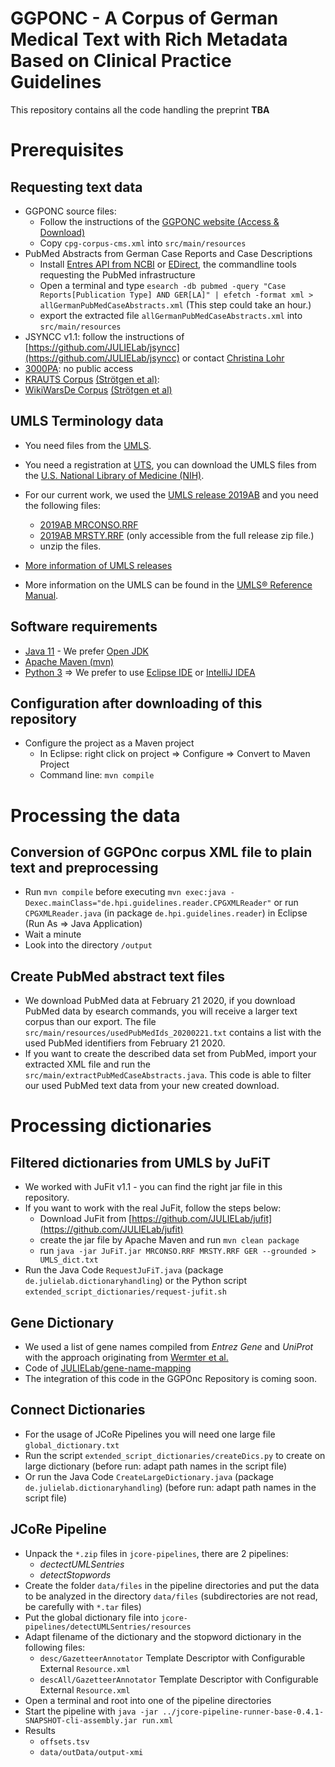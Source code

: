 GGPONC - A Corpus of German Medical Text with Rich Metadata Based on Clinical Practice Guidelines
=================================================================================================

This repository contains all the code handling the preprint **TBA**

# Prerequisites

## Requesting text data

* GGPONC source files:
    * Follow the instructions of the [GGPONC website (Access & Download)](https://www.leitlinienprogramm-onkologie.de/projekte/ggponc-english/)
    * Copy `cpg-corpus-cms.xml` into `src/main/resources`
* PubMed Abstracts from German Case Reports and Case Descriptions
    * Install [Entres API from NCBI](https://www.ncbi.nlm.nih.gov/books/NBK179288/) or [EDirect](https://dataguide.nlm.nih.gov/edirect/install.html), the commandline tools requesting the PubMed infrastructure
    * Open a terminal and type `esearch -db pubmed -query "Case Reports[Publication Type] AND GER[LA]" | efetch -format xml > allGermanPubMedCaseAbstracts.xml` (This step could take an hour.)
    * export the extracted file `allGermanPubMedCaseAbstracts.xml` into `src/main/resources`
* JSYNCC v1.1: follow the instructions of [https://github.com/JULIELab/jsyncc](https://github.com/JULIELab/jsyncc) or contact [Christina Lohr](https://github.com/chlor)
* [3000PA](http://ebooks.iospress.nl/volumearticle/48747): no public access
* [KRAUTS Corpus](https://sites.google.com/site/ittimeml/documents) [(Strötgen et al)](https://www.aclweb.org/anthology/L18-1085/): 
* [WikiWarsDe Corpus](https://heidata.uni-heidelberg.de/dataset.xhtml?persistentId=doi:10.11588/data/10026) [(Strötgen et al)](http://citeseerx.ist.psu.edu/viewdoc/download?doi=10.1.1.384.6136&rep=rep1&type=pdf#page=135)

## UMLS Terminology data

* You need files from the [UMLS](https://www.nlm.nih.gov/research/umls/licensedcontent/umlsknowledgesources.html).
* You need a registration at [UTS](https:/uts.nlm.nih.gov), you can download the UMLS files from the [U.S. National Library of Medicine (NIH)](https://www.nlm.nih.gov/research/umls/). 
* For our current work, we used the [UMLS release 2019AB](https://www.nlm.nih.gov/research/umls/licensedcontent/umlsarchives04.html#2019AB) and you need the following files:
    * [2019AB MRCONSO.RRF](https://download.nlm.nih.gov/umls/kss/2019AB/umls-2019AB-mrconso.zip)
    * [2019AB MRSTY.RRF](https://download.nlm.nih.gov/umls/kss/2019AB/umls-2019AB-full.zip) (only accessible from the full release zip file.)
    * unzip the files.

* [More information of UMLS releases](https://www.nlm.nih.gov/research/umls/licensedcontent/umlsknowledgesources.html)
* More information on the UMLS can be found in the [UMLS® Reference Manual](https://www.ncbi.nlm.nih.gov/books/NBK9676/).
	
## Software requirements
* [Java 11](https://openjdk.java.net/projects/jdk/11/) - We prefer [Open JDK](https://openjdk.java.net/)
* [Apache Maven (mvn)](https://maven.apache.org/)
* [Python 3](https://www.python.org/)
=> We prefer to use [Eclipse IDE](https://www.eclipse.org/downloads/) or [IntelliJ IDEA](https://www.jetbrains.com/de-de/idea/)

## Configuration after downloading of this repository
* Configure the project as a Maven project
    * In Eclipse: right click on project => Configure => Convert to Maven Project
    * Command line: `mvn compile`

# Processing the data

## Conversion of GGPOnc corpus XML file to plain text and preprocessing
* Run `mvn compile` before executing `mvn exec:java -Dexec.mainClass="de.hpi.guidelines.reader.CPGXMLReader"` or run `CPGXMLReader.java` (in package `de.hpi.guidelines.reader`) in Eclipse (Run As => Java Application)
* Wait a minute
* Look into the directory `/output`

## Create PubMed abstract text files

* We download PubMed data at February 21 2020, if you download PubMed data by esearch commands, you will receive a larger text corpus than our export. The file `src/main/resources/usedPubMedIds_20200221.txt` contains a list with the used PubMed identifiers from February 21 2020.
* If you want to create the described data set from PubMed, import your extracted XML file and run the `src/main/extractPubMedCaseAbstracts.java`. This code is able to filter our used PubMed text data from your new created download.   

# Processing dictionaries

## Filtered dictionaries from UMLS by JuFiT

* We worked with JuFit v1.1 - you can find the right jar file in this repository.
* If you want to work with the real JuFit, follow the steps below:
    * Download JuFit from [https://github.com/JULIELab/jufit](https://github.com/JULIELab/jufit)
    * create the jar file by Apache Maven and run `mvn clean package`
    * run `java -jar JuFiT.jar MRCONSO.RRF MRSTY.RRF GER --grounded > UMLS_dict.txt`
* Run the Java Code `RequestJuFiT.java` (package `de.julielab.dictionaryhandling`) or the Python script `extended_script_dictionaries/request-jufit.sh`

## Gene Dictionary
* We used a list of gene names compiled from *Entrez Gene* and *UniProt* with the approach originating from [Wermter et al.](https://pubmed.ncbi.nlm.nih.gov/19188193/)
* Code of [JULIELab/gene-name-mapping](https://zenodo.org/record/3874895#.XxG0Zh0aRhE)
* The integration of this code in the GGPOnc Repository is coming soon.

## Connect Dictionaries
* For the usage of JCoRe Pipelines you will need one large file `global_dictionary.txt` 
* Run the script `extended_script_dictionaries/createDics.py` to create on large dictionary (before run: adapt path names in the script file)
* Or run the Java Code `CreateLargeDictionary.java` (package `de.julielab.dictionaryhandling`) (before run: adapt path names in the script file)

## JCoRe Pipeline
* Unpack the `*.zip` files in `jcore-pipelines`, there are 2 pipelines:
    * _dectectUMLSentries_
    * _detectStopwords_
* Create the folder `data/files` in the pipeline directories and put the data to be analyzed in the directory `data/files` (subdirectories are not read, be carefully with `*.tar` files)
* Put the global dictionary file into `jcore-pipelines/detectUMLSentries/resources`
* Adapt filename of the dictionary and the stopword dictionary in the following files:
   * `desc/GazetteerAnnotator` Template Descriptor with Configurable External `Resource.xml`
   * `descAll/GazetteerAnnotator` Template Descriptor with Configurable External `Resource.xml`
* Open a terminal and root into one of the pipeline directories
* Start the pipeline with `java -jar ../jcore-pipeline-runner-base-0.4.1-SNAPSHOT-cli-assembly.jar run.xml`
* Results 
   * `offsets.tsv`
   * `data/outData/output-xmi`
